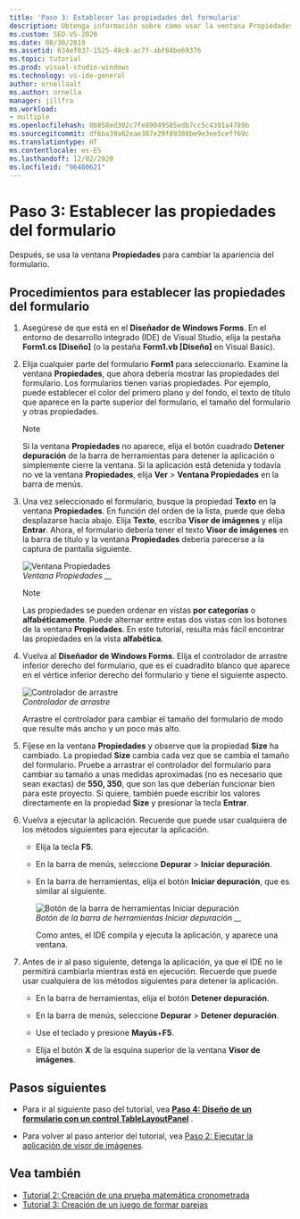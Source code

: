 ```yaml
---
title: 'Paso 3: Establecer las propiedades del formulario'
description: Obtenga información sobre cómo usar la ventana Propiedades para cambiar la apariencia del formulario.
ms.custom: SEO-VS-2020
ms.date: 08/30/2019
ms.assetid: 634ef037-1525-48c8-ac7f-abf04be69376
ms.topic: tutorial
ms.prod: visual-studio-windows
ms.technology: vs-ide-general
author: ornellaalt
ms.author: ornella
manager: jillfra
ms.workload:
- multiple
ms.openlocfilehash: 0b858ed302c7fe89049585edb7cc5c4391a4789b
ms.sourcegitcommit: df6ba39a62eae387e29f89388be9e3ee5ceff69c
ms.translationtype: HT
ms.contentlocale: es-ES
ms.lasthandoff: 12/02/2020
ms.locfileid: "96480621"
---
```

# <a name="step-3-set-your-form-properties"></a>Paso 3: Establecer las propiedades del formulario

Después, se usa la ventana **Propiedades** para cambiar la apariencia del formulario.

## <a name="how-to-set-your-form-properties"></a>Procedimientos para establecer las propiedades del formulario

1. Asegúrese de que está en el **Diseñador de Windows Forms**. En el entorno de desarrollo integrado (IDE) de Visual Studio, elija la pestaña **Form1.cs [Diseño]** (o la pestaña **Form1.vb [Diseño]** en Visual Basic).

1. Elija cualquier parte del formulario **Form1** para seleccionarlo. Examine la ventana **Propiedades**, que ahora debería mostrar las propiedades del formulario. Los formularios tienen varias propiedades. Por ejemplo, puede establecer el color del primero plano y del fondo, el texto de título que aparece en la parte superior del formulario, el tamaño del formulario y otras propiedades.

   > [!NOTE]
   > Si la ventana **Propiedades** no aparece, elija el botón cuadrado **Detener depuración** de la barra de herramientas para detener la aplicación o simplemente cierre la ventana. Si la aplicación está detenida y todavía no ve la ventana **Propiedades**, elija **Ver** > **Ventana Propiedades** en la barra de menús.

1. Una vez seleccionado el formulario, busque la propiedad **Texto** en la ventana **Propiedades**. En función del orden de la lista, puede que deba desplazarse hacia abajo. Elija **Texto**, escriba **Visor de imágenes** y elija **Entrar**.  Ahora, el formulario debería tener el texto **Visor de imágenes** en la barra de título y la ventana **Propiedades** debería parecerse a la captura de pantalla siguiente.

    ![Ventana Propiedades](../ide/media/express_edittextproperty.png)<br>
   *Ventana *_Propiedades_* __*

   > [!NOTE]
   > Las propiedades se pueden ordenar en vistas **por categorías** o **alfabéticamente**. Puede alternar entre estas dos vistas con los botones de la ventana **Propiedades**. En este tutorial, resulta más fácil encontrar las propiedades en la vista **alfabética**.

1. Vuelva al **Diseñador de Windows Forms**. Elija el controlador de arrastre inferior derecho del formulario, que es el cuadradito blanco que aparece en el vértice inferior derecho del formulario y tiene el siguiente aspecto.

    ![Controlador de arrastre](../ide/media/express_bottomrt_drag.png)<br>
   *Controlador de arrastre*

    Arrastre el controlador para cambiar el tamaño del formulario de modo que resulte más ancho y un poco más alto.

1. Fíjese en la ventana **Propiedades** y observe que la propiedad **Size** ha cambiado. La propiedad **Size** cambia cada vez que se cambia el tamaño del formulario. Pruebe a arrastrar el controlador del formulario para cambiar su tamaño a unas medidas aproximadas (no es necesario que sean exactas) de **550, 350**, que son las que deberían funcionar bien para este proyecto. Si quiere, también puede escribir los valores directamente en la propiedad **Size** y presionar la tecla **Entrar**.

1. Vuelva a ejecutar la aplicación. Recuerde que puede usar cualquiera de los métodos siguientes para ejecutar la aplicación.

   - Elija la tecla **F5**.

   - En la barra de menús, seleccione **Depurar** > **Iniciar depuración**.

   - En la barra de herramientas, elija el botón **Iniciar depuración**, que es similar al siguiente.

      ![Botón de la barra de herramientas Iniciar depuración](../ide/media/express_icondebug.png)<br>
     *Botón de la barra de herramientas *_Iniciar depuración_* __*

     Como antes, el IDE compila y ejecuta la aplicación, y aparece una ventana.

1. Antes de ir al paso siguiente, detenga la aplicación, ya que el IDE no le permitirá cambiarla mientras está en ejecución. Recuerde que puede usar cualquiera de los métodos siguientes para detener la aplicación.

   - En la barra de herramientas, elija el botón **Detener depuración**.

   - En la barra de menús, seleccione **Depurar** > **Detener depuración**.

   - Use el teclado y presione **Mayús**+**F5**.

   - Elija el botón **X** de la esquina superior de la ventana **Visor de imágenes**.

## <a name="next-steps"></a>Pasos siguientes

* Para ir al siguiente paso del tutorial, vea **[Paso 4: Diseño de un formulario con un control TableLayoutPanel](../ide/step-4-lay-out-your-form-with-a-tablelayoutpanel-control.md)** .

* Para volver al paso anterior del tutorial, vea [Paso 2: Ejecutar la aplicación de visor de imágenes](../ide/step-2-run-your-program.md).

## <a name="see-also"></a>Vea también

* [Tutorial 2: Creación de una prueba matemática cronometrada](tutorial-2-create-a-timed-math-quiz.md)
* [Tutorial 3: Creación de un juego de formar parejas](tutorial-3-create-a-matching-game.md)
